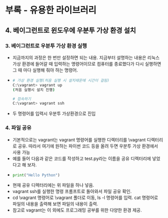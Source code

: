 # 부록 - 유용한 라이브러리
## 4. 베이그런트로 윈도우에 우분투 가상 환경 설치
### 3. 베이그런트로 우분투 가상 환경 실행
- 지금까지의 과정은 한 번만 설정하면 되는 내용. 지금부터 설명하는 내용은 리눅스 가상 환경에 들어갈 때 입력하는 명령어이므로 컴퓨터를 종료했다가 다시 실행하면 그 때 마다 실행해 줘야 하는 명령어.
- ```bash
  # 가상 환경 실행(처음 실행 시 설치때문에 시간이 걸림)
  C:\vagrant> vagrant up
  (처음 실행시 설치 진행)
  
  # 접속하기
  C:\vagrant> vagrant ssh
  ```
- 두 명령어를 입력시 우분투 가상환경으로 진입

### 4. 파일 공유
- 기본적으로는 vagrant는 vagrant 명령어를 실행한 디렉터리를 \vagrant 디렉터리로 공유. 따라서 여기에 원하는 파이썬 코드 등을 올려 두면 우분투 가상 환경에서 사용 가능
- 예를 들어 다음과 같은 코드를 작성하고 test.py라는 이름을 공유 디렉터리에 넣었다고 해 보자.
- ```python
  print("Hello Python")
  ```
- 현재 공유 디렉터리에는 위 파일을 하나 넣음.
- vagrant ssh를 실행한 명령 프롬프트로 돌아와서 파일 공유 확인.
- cd \vagrant 명령어로 \vagrant 폴더로 이동, ls -l 명령어를 입력. cat 명령어로 파일의 내용을 출력해 보면 파일의 내용이 출력.
- 참고로 vagrant는 이 외에도 프로그래밍 공부를 위한 다양한 환경 제공.